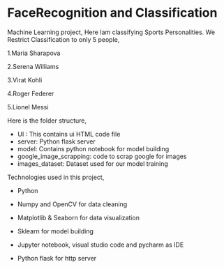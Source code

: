 # FaceRecognition and Classification
Machine Learning project, Here Iam classifying  Sports Personalities. We Restrict Classification to only 5 people,

1.Maria Sharapova

2.Serena Williams

3.Virat Kohli

4.Roger Federer

5.Lionel Messi

Here is the folder structure,

* UI : This contains ui HTML code file 
* server: Python flask server
* model: Contains python notebook for model building
* google_image_scrapping: code to scrap google for images
* images_dataset: Dataset used for our model training

Technologies used in this project,

* Python

* Numpy and OpenCV for data cleaning

* Matplotlib & Seaborn for data visualization

* Sklearn for model building

* Jupyter notebook, visual studio code and pycharm as IDE

* Python flask for http server
